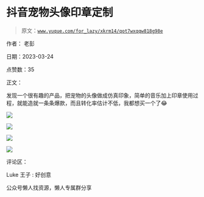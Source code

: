 # 抖音宠物头像印章定制

> 原文：[`www.yuque.com/for_lazy/xkrm14/qot7wxqqw818g98e`](https://www.yuque.com/for_lazy/xkrm14/qot7wxqqw818g98e)

作者： 老彭

日期：2023-03-24

点赞数：35

正文：

发现一个很有趣的产品，把宠物的头像做成仿真印象，简单的音乐加上印章使用过程，就能造就一条条爆款，而且转化率估计不低，我都想买一个了😂

![](img/48fa340d03339f6c4f57c2fd9f7ea375.png)  

![](img/8f3dae27de35ae70012ea1672e4f1197.png)  

![](img/56752300d67b11ae81a99e08c8217804.png)  

![](img/fb2ce31eaee52644649e73ea09d53f20.png)  

评论区：

Luke 王子 : 好创意

公众号懒人找资源，懒人专属群分享

